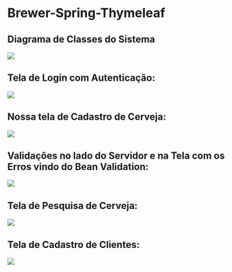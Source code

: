# Brewer-Spring-Thymeleaf
<h2>Diagrama de Classes do Sistema</h2>
<img src="https://user-images.githubusercontent.com/63434009/132349520-07e423b0-7757-4a48-b615-a4976a5d10ba.png"/>

<h2>Tela de Login com Autenticação:</h2>
<img src="https://user-images.githubusercontent.com/63434009/147515912-c823230b-028f-4431-bfac-d0f433e44e71.PNG"/>

<h2>Nossa tela de Cadastro de Cerveja:</h2>
<img src="https://user-images.githubusercontent.com/63434009/127891661-17117273-9b6c-4837-8025-8d3e2bb476ee.PNG"/>

<h2>Validações no lado do Servidor e na Tela com os Erros vindo do Bean Validation:</h2>
<img src="https://user-images.githubusercontent.com/63434009/127915013-38f36ea9-9987-422d-b5ae-07c07ecd8e33.PNG" />

<h2>Tela de Pesquisa de Cerveja:</h2>
<img src="https://user-images.githubusercontent.com/63434009/132350535-da6d48c0-b45a-4374-873b-0f0c2ff4776f.PNG" />

<h2>Tela de Cadastro de Clientes:</h2>
<img src="https://user-images.githubusercontent.com/63434009/147515989-4d515213-07c0-41bb-9ee9-b3c2defd016d.PNG" />
